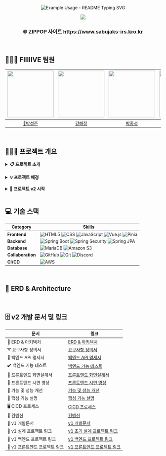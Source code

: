 <!-- 제목 -->
<p align="center">
  <img src="https://readme-typing-svg.demolab.com/?lines=%F0%9F%8F%A0+%ED%8C%9D%EC%97%85%EC%8A%A4%ED%86%A0%EC%96%B4+%EC%82%AC%EC%A0%84+%EC%98%88%EC%95%BD+%EC%84%9C%EB%B9%84%EC%8A%A4+ZIP_POP&font=Gothic+A1&size=23%&center=true&width=430&height=50&duration=4000&pause=1000&color=ffffff" alt="Example Usage - README Typing SVG">
</p>

<!-- 배너 -->
<div align="center">
    <!-- <img style="width: 50%" src="https://capsule-render.vercel.app/api?type=Waving&color=0:B2CCFF,100:D1B2FF&height=250&section=header&text=🏠ZIP_POP&desc=FIIIIIVE&descSize=20&descAlign=68&descAlignY=70&fontSize=100&animation=fadeIn&fontColor=ffff"/> -->
    <img  style="width: 50%" src="https://github.com/user-attachments/assets/e2b36e39-77bb-450e-a581-634798a2842a">
</div>

<!-- 홈페이지 링크 -->
<div align=center>
	<h3>
	    🌐 ZIPPOP 사이트
	    <a href="https://www.sabujaks-irs.kro.kr/">https://www.sabujaks-irs.kro.kr</a>
	</h3>
</div>

<br>

## 👩🏻‍💻‍ FIIIIIVE 팀원
<div align="center">

|<img src="https://github.com/user-attachments/assets/f07c38f6-72c9-460c-a7e2-d53c5afef3c1" width="150" height="150"/>|<img src="https://github.com/user-attachments/assets/4b72aa7f-a027-4499-8ebf-822bfc18609c" width="150" height="150"/>|<img src="https://github.com/user-attachments/assets/522c17d9-8d13-4071-99e0-1760122103e3" width="150" height="150"/>|<img src="https://github.com/user-attachments/assets/5a3d6982-7433-4eac-a88a-4e48007eea7a" width="150" height="150"/>|<img src="https://github.com/user-attachments/assets/dca7532e-84e6-4add-b0e8-a1b244a90f91" width="150" height="150"/>|
|:-:|:-:|:-:|:-:|:-:|
|<a href="https://github.com/seongxun">👑박성준</a>|<a href="https://github.com/hyejeung">강혜정</a>|<a href="https://github.com/mpqm">박종성</a>|<a href="https://github.com/NakyungSong">송나경</a>|<a href="https://github.com/yeoxxy">정수연</a>|

</div>

<br>

## 👨🏻‍🏫 프로젝트 개요
<details>
	<summary><b> 📋 프로젝트 소개</b></summary>
    <ul>
        <li>
            최근 화장품이나 의류를 넘어 드라마, 음악, 게임, 영화, 애니메이션 등 상관없이 각 업계에서 팝업스토어를 활용하고 있다. <br>
            <strong>팝업스토어에서는 기존 매장과의 차별점을 두기 위해 한정판 굿즈를 판매</strong>하기 때문에, 
            이를 구매하기 위해 <strong>장시간 대기하는 현상이 급증하는 추세</strong>다.
        </li>
        <br>
        <li>
            <strong>🏠ZIP_POP 이 제공하는 서비스</strong><br>
            사전예약을 통해 기존의 팝업스토어 대기 시스템을 개선하고 밤샘 대기 또는 장시간 대기로 인한 고객과 해당 팝업 주변 거주민의 불편을 해소<br>
            매장 입성에 성공했음에도 재고 소진 등의 이유로 원하는 물품을 구하지 못하는 상황을 방지할 수 있도록 사전예약자에 한 해 굿즈를 선구매
        </li>
        <br>
        <li>
            예약 기능 없이 정보 제공을 목적으로 하는 유사 사이트와 달리, <strong>🏠ZIP_POP</strong>은 하나의 사이트에서 <strong>팝업스토어와 관련된 정보 파악뿐만 아니라 예약 및 굿즈 구매까지 가능하다는 차별점</strong>이 있다.
        </li>
    </ul>
</details>

<br>

<details>
	<summary><b> 💡 프로젝트 배경</b></summary>
    <ul>
        <li>
             <p>대학원생 한지선씨(30)는 인기 유튜버 '침착맨'의 팝업스토어에 방문하기 위해 치열한 예약 경쟁을 뚫었다. 침착맨 팬 커뮤니티에서 예약 팁도 전수받았지만 "인기 상품이 모두 품절돼 아쉬워 아침 일찍 다시 방문해 볼까 생각 중이다"라고 말했다.</p><br>
            <div align="left">
                <img src="./docs/img/기사1.png" width=500, height=310><br>
                <a>https://news.mt.co.kr/mtview.php?no=2024051609573785999</a>
            </div>
        </li>
        <br>
        <li>
            <p>더현대서울은 2021년 2월 개점 후 2023년 11월 중순까지 약 460회의 팝업스토어를 운영했다. 이틀에 한 개꼴로 새로운 팝업스토어를 연 셈이다. <br>‘임시 매장’의 이미지였던 팝업스토어가 ‘한정판 전문 매장’으로 진화했다고 본다. 운영 기간 제한이라는 팝업스토어의 특징이 ‘이때 아니면 못 산다’는 인식을 주게 되었다.</p><br>
            <div align="left">
                <img src="./docs/img/기사2.png" width=500, height=300><br>
                <a>https://www.donga.com/news/Economy/article/all/20231201/122446644/1</a>
            </div>
        </li>
    </ul>
</details>

<br>

<details>
	<summary><b> 🌱 프로젝트 v2 시작</b></summary>
    <ul>
        <li> 전 프로젝트는 끝났지만 미구현한 기능 및 프론트엔드가 미완성되어있었습니다.</li>
        <br>
        <li> 부실한 문서들을 개발문서들을 정리하고, GithubAction CICD를 추가해 시작했습니다.</li>
        <br>
        <li> 이에 리프레쉬 토큰 및 대기열을 추가한 프로젝트 v2를 개인으로 구성하고 시작했습니다.</li>
        <br>
    </ul>
</details>

<br>

## 💻 기술 스택
| **Category**       | **Skills**                                                                                                                                                                                                                                               |
|--------------------|-----------------------------------------------------------------------------------------------------------------------------------------------------------------------------------------------------------------------------------------------------------|
| **Frontend**       | ![HTML5](https://img.shields.io/badge/html5-E34F26?style=for-the-badge&logo=html5&logoColor=white) ![CSS](https://img.shields.io/badge/css-1572B6?style=for-the-badge&logo=css3&logoColor=white) ![JavaScript](https://img.shields.io/badge/javascript-F7DF1E?style=for-the-badge&logo=javascript&logoColor=white) ![Vue.js](https://img.shields.io/badge/vue.js-4FC08D.svg?&style=for-the-badge&logo=vuedotjs&logoColor=white) ![Pinia](https://img.shields.io/badge/pinia-F99F1C?style=for-the-badge&logo=pinia&logoColor=white) |
| **Backend**        | ![Spring Boot](https://img.shields.io/badge/springboot-6DB33F?style=for-the-badge&logo=springboot&logoColor=white) ![Spring Security](https://img.shields.io/badge/springsecurity-6DB33F?style=for-the-badge&logo=springsecurity&logoColor=white) ![Spring JPA](https://img.shields.io/badge/springjpa-6DB33F?style=for-the-badge&logo=spring&logoColor=white) |
| **Database**       | ![MariaDB](https://img.shields.io/badge/mariadb-003545?style=for-the-badge&logo=mariadb&logoColor=white) ![Amazon S3](https://img.shields.io/badge/amazon%20s3-569A31?style=for-the-badge&logo=amazons3&logoColor=white)                             |
| **Collaboration**  | ![GitHub](https://img.shields.io/badge/Github-181717?style=for-the-badge&logo=github&logoColor=white) ![Git](https://img.shields.io/badge/Git-F05032?style=for-the-badge&logo=git&logoColor=white) ![Discord](https://img.shields.io/badge/Discord-%235865F2.svg?style=for-the-badge&logo=discord&logoColor=white) |
| **CI/CD**          | ![AWS](https://img.shields.io/badge/AWS-232F3E.svg?style=for-the-badge&logo=amazonwebservices&logoColor=white)                                                                                                                                            |

<br>

## 🎡 ERD & Architecture
<div align="center">
    
</div>

<br>

## 🗄️ v2 개발 문서 및 링크
| **문서**              | **링크**                                                                                                                                                              |
|---------------------|---------------------------------------------------------------------------------------------------------------------------------------------------------------------|
| 🎡 ERD & 아키텍처       | [ERD & 아키텍처 ](https://github.com/mpqm/spring-service-zippop/wiki/v2%E2%80%901.-ERD-&-%EC%95%84%ED%82%A4%ED%85%8D%EC%B2%98)                                                    |
| ➰ 요구사항 정의서          | [요구사항 정의서](https://docs.google.com/spreadsheets/d/1Oy9dhMyVrUTMVNd5EqTX9RuNqQDUb2-Y/edit?usp=sharing&ouid=117935972514311680024&rtpof=true&sd=true)                 |
| 📃 백엔드 API 명세서      | [백엔드 API 명세서](https://jazzy-bumper-d95.notion.site/ZIPPOP-API-b8578829d1b140a6825b8880aa47e5ee)                                                                     |
| ✔️ 백엔드 기능 테스트       | [백엔드 기능 테스트](https://github.com/mpqm/spring-service-zippop/wiki/v2%E2%80%904-%EB%B0%B1%EC%97%94%EB%93%9C-%EA%B8%B0%EB%8A%A5-%ED%85%8C%EC%8A%A4%ED%8A%B8)            |
| 🌱 프론트엔드 화면설계서      | [프론트엔드 화면설계서](https://www.figma.com/design/Lsk0T0J6oH3GSzmzInUJPZ/%ED%99%94%EB%A9%B4%EC%84%A4%EA%B3%84%EC%84%9C?node-id=0-1&t=lKoGim9PCwtw4xTA-0)                   |
| 🎥 프론트엔드 시연 영상      | [프론트엔드 시연 영상](https://github.com/mpqm/spring-service-zippop/wiki/v2%E2%80%906.-%ED%94%84%EB%A1%A0%ED%8A%B8%EC%97%94%EB%93%9C-%EC%8B%9C%EC%97%B0-%EC%98%81%EC%83%81) |
| 🔎 기능 및 성능 개선       | [기능 및 성능 개선](https://github.com/mpqm/spring-service-zippop/wiki/v2%E2%80%907.-%EA%B8%B0%EB%8A%A5-%EB%B0%8F-%EC%84%B1%EB%8A%A5-%EA%B0%9C%EC%84%A0)                   |
| 🔎 핵심 기능 설명         | [핵심 기능 설명](https://github.com/mpqm/spring-service-zippop/wiki/v2%E2%80%908.-%ED%95%B5%EC%8B%AC-%EA%B8%B0%EB%8A%A5-%EC%84%A4%EB%AA%85)                               |
| 🖥️ CICD 프로세스       | [CICD 프로세스](https://github.com/mpqm/spring-service-zippop/wiki/v2%E2%80%909.-CICD-%EA%B3%BC%EC%A0%95)                                                               |
| 🔗 컨벤션              | [컨벤션](https://github.com/mpqm/spring-service-zippop/wiki/v2%E2%80%9099.-%EC%BB%A8%EB%B2%A4%EC%85%98)                                                                |
| 📖 v1 개발문서          | [v1 개발문서](https://github.com/mpqm/spring-service-zippop/wiki)                                                                                                       |
| 📖 v1 설계 프로젝트 링크    | [v1 초기 설계 프로젝트 링크](https://github.com/beyond-sw-camp/be06-1st-FIIIIIVE-ZIP_POP)                                                                                     |
| 📖 v1 백엔드 프로젝트 링크   | [v1 백엔드 프로젝트 링크](https://github.com/beyond-sw-camp/be06-2nd-FIIIIIVE-ZIP_POP)                                                                                       |
| 📖 v1 프론트엔드 프로젝트 링크 | [v1 프론트엔드 프로젝트 링크](https://github.com/beyond-sw-camp/be06-3rd-FIIIIIVE-ZIP_POP)                                                                                     |

